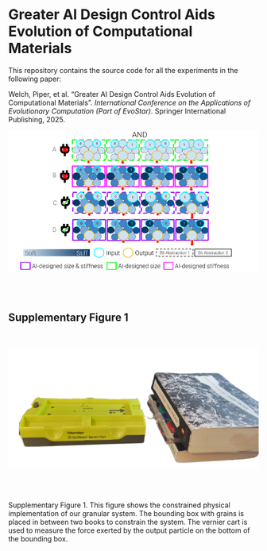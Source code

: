 # Greater AI Design Control Aids Evolution of Computational Materials
This repository contains the source code for all the experiments in the following paper:

Welch, Piper, et al. “Greater AI Design Control Aids Evolution of  Computational Materials”. *International Conference on the Applications of Evolutionary Computation (Part of EvoStar)*. Springer International Publishing, 2025.
</br>
<p align="center">
  <img src="https://github.com/piperwelch/static_logic_gates/blob/main/overview.png"  width="600">
</p>
</br>
</br>

## Supplementary Figure 1 
</br>
<p align="center">
  <img src="https://github.com/piperwelch/static_logic_gates/blob/main/physical_implementation/image.png"  width="600">
</p>
</br>
</br>


Supplementary Figure 1. This figure shows the constrained physical implementation of our granular system. The bounding box with grains is placed in between two books to constrain the system. The vernier cart is used to measure the force exerted by the output particle on the bottom of the bounding box. 

